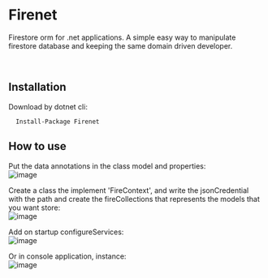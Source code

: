 
 
# Firenet
 
Firestore orm for .net applications. A simple easy way to manipulate firestore database and keeping the same domain driven developer.  

</br>

## Installation
Download by dotnet cli:  

```   
  Install-Package Firenet  
```

## How to use

Put the data annotations in the class model and properties:  
![image](https://user-images.githubusercontent.com/30809620/120728408-3a39f900-c4b3-11eb-93c9-05eb8607b59d.png)

Create a class the implement 'FireContext', and write the jsonCredential with the path and create the fireCollections that represents the models that you want store:  
![image](https://user-images.githubusercontent.com/30809620/120728708-e4b21c00-c4b3-11eb-812a-06943586914d.png)

Add on startup configureServices:  
![image](https://user-images.githubusercontent.com/30809620/120727866-feeafa80-c4b1-11eb-8e81-b4feab63224f.png) 

Or in console application, instance:  
![image](https://user-images.githubusercontent.com/30809620/120727951-33f74d00-c4b2-11eb-840e-c560ebcf68b2.png) 


